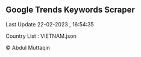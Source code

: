 

## Google Trends Keywords Scraper 
 
Last Update 22-02-2023 , 16:54:35

Country List :
VIETNAM.json



© Abdul Muttaqin 
